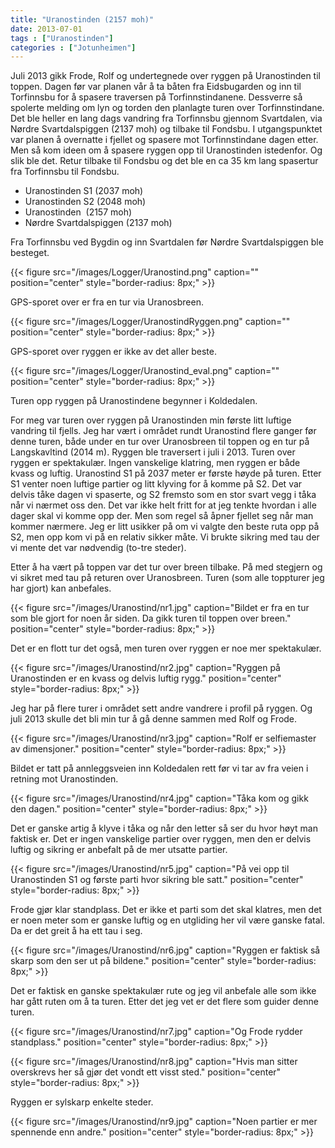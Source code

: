 ```yaml
---
title: "Uranostinden (2157 moh)"
date: 2013-07-01
tags : ["Uranostinden"]
categories : ["Jotunheimen"]
---
```

Juli 2013 gikk Frode, Rolf og undertegnede over ryggen på Uranostinden til toppen. Dagen før var planen vår å ta båten fra Eidsbugarden og inn til Torfinnsbu for å spasere traversen på Torfinnstindanene. Dessverre så spolerte melding om lyn og torden den planlagte turen over Torfinnstindane. Det ble heller en lang dags vandring fra Torfinnsbu gjennom Svartdalen, via Nørdre Svartdalspiggen (2137 moh) og tilbake til Fondsbu. I utgangspunktet var planen å overnatte i fjellet og spasere mot Torfinnstindane dagen etter. Men så kom ideen om å spasere ryggen opp til Uranostinden istedenfor. Og slik ble det. Retur tilbake til Fondsbu og det ble en ca 35 km lang spasertur fra Torfinnsbu til Fondsbu.

-   Uranostinden S1 (2037 moh)
-   Uranostinden S2 (2048 moh)
-   Uranostinden  (2157 moh)
-   Nørdre Svartdalspiggen (2137 moh)

Fra Torfinnsbu ved Bygdin og inn Svartdalen før Nørdre Svartdalspiggen ble besteget.

{{< figure src="/images/Logger/Uranostind.png" caption="" position="center" style="border-radius: 8px;" >}}

 GPS-sporet over er fra en tur via Uranosbreen.

{{< figure src="/images/Logger/UranostindRyggen.png" caption="" position="center" style="border-radius: 8px;" >}}

 GPS-sporet over ryggen er ikke av det aller beste.

{{< figure src="/images/Logger/Uranostind_eval.png" caption="" position="center" style="border-radius: 8px;" >}}

Turen opp ryggen på Uranostindene begynner i Koldedalen.

For meg var turen over ryggen på Uranostinden min første litt luftige vandring til fjells. Jeg har vært i området rundt Uranostind flere ganger før denne turen, både under en tur over Uranosbreen til toppen og en tur på Langskavltind (2014 m). Ryggen ble traversert i juli i 2013.  Turen over ryggen er spektakulær. Ingen vanskelige klatring, men ryggen er både kvass og luftig. Uranostind S1 på 2037 meter er første høyde på turen. Etter S1 venter noen luftige partier og litt klyving for å komme på S2. Det var delvis tåke dagen vi spaserte, og S2 fremsto som en stor svart vegg i tåka når vi nærmet oss den. Det var ikke helt fritt for at jeg tenkte hvordan i alle dager skal vi komme opp der. Men som regel så åpner fjellet seg når man kommer nærmere. Jeg er litt usikker på om vi valgte den beste ruta opp på S2, men opp kom vi på en relativ sikker måte. Vi brukte sikring med tau der vi mente det var nødvendig (to-tre steder).

Etter å ha vært på toppen var det tur over breen tilbake. På med stegjern og vi sikret med tau på returen over Uranosbreen. Turen (som alle toppturer jeg har gjort) kan anbefales.

{{< figure src="/images/Uranostind/nr1.jpg" caption="Bildet er fra en tur som ble gjort for noen år siden. Da gikk turen til toppen over breen." position="center" style="border-radius: 8px;" >}}

 Det er en flott tur det også, men turen over ryggen er noe mer spektakulær.

{{< figure src="/images/Uranostind/nr2.jpg" caption="Ryggen på Uranostinden er en kvass og delvis luftig rygg." position="center" style="border-radius: 8px;" >}}

 Jeg har på flere turer i området sett andre vandrere i profil på ryggen. Og juli 2013 skulle det bli min tur å gå denne sammen med Rolf og Frode.

{{< figure src="/images/Uranostind/nr3.jpg" caption="Rolf er selfiemaster av dimensjoner." position="center" style="border-radius: 8px;" >}}

Bildet er tatt på annleggsveien inn Koldedalen rett før vi tar av fra veien i retning mot Uranostinden.

{{< figure src="/images/Uranostind/nr4.jpg" caption="Tåka kom og gikk den dagen." position="center" style="border-radius: 8px;" >}}

 Det er ganske artig å klyve i tåka og når den letter så ser du hvor høyt man faktisk er. Det er ingen vanskelige partier over ryggen, men den er delvis luftig og sikring er anbefalt på de mer utsatte partier.

{{< figure src="/images/Uranostind/nr5.jpg" caption="På vei opp til Uranostinden S1 og første parti hvor sikring ble satt." position="center" style="border-radius: 8px;" >}}

Frode gjør klar standplass. Det er ikke et parti som det skal klatres, men det er noen meter som er ganske luftig og en utgliding her vil være ganske fatal. Da er det greit å ha ett tau i seg.

{{< figure src="/images/Uranostind/nr6.jpg" caption="Ryggen er faktisk så skarp som den ser ut på bildene." position="center" style="border-radius: 8px;" >}}

Det er faktisk en ganske spektakulær rute og jeg vil anbefale alle som ikke har gått ruten om å ta turen. Etter det jeg vet er det flere som guider denne turen.

{{< figure src="/images/Uranostind/nr7.jpg" caption="Og Frode rydder standplass." position="center" style="border-radius: 8px;" >}}

{{< figure src="/images/Uranostind/nr8.jpg" caption="Hvis man sitter overskrevs her så gjør det vondt ett visst sted." position="center" style="border-radius: 8px;" >}}

 Ryggen er sylskarp enkelte steder.

{{< figure src="/images/Uranostind/nr9.jpg" caption="Noen partier er mer spennende enn andre." position="center" style="border-radius: 8px;" >}}
